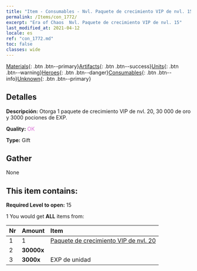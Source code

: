 ```yaml
---
title: "Item - Consumables - Nvl. Paquete de crecimiento VIP de nvl. 15"
permalink: /Items/con_1772/
excerpt: "Era of Chaos  Nvl. Paquete de crecimiento VIP de nvl. 15"
last_modified_at: 2021-04-12
locale: es
ref: "con_1772.md"
toc: false
classes: wide
---
```

 [Materials](/es/Items/){: .btn .btn--primary}[Artifacts](/es/Items/Artifacts/){: .btn .btn--success}[Units](/es/Items/Units/){: .btn .btn--warning}[Heroes](/es/Items/Heroes/){: .btn .btn--danger}[Consumables](/es/Items/Consumables/){: .btn .btn--info}[Unknown](/es/Items/Unknown/){: .btn .btn--primary}

## Detalles
 **Descripción:** Otorga 1 paquete de crecimiento VIP de nvl. 20, 30 000 de oro y 3000 pociones de EXP.

 **Quality:** <span style="color: #DA70D6">OK</span>

 **Type:** Gift

## Gather

  None

## This item contains:

 **Required Level to open:** 15

 1 You would get **ALL** items  from:

  | Nr | Amount |     Item    |
  |:---|:-------|:------------|
  | 1 | 1 | [ Paquete de crecimiento VIP de nvl. 20](/es/Items/con_1773/) | 
  | 2 |  **30000x** | <i class="fas fa-coins"/> |  | 
  | 3 |  **3000x** | EXP de unidad |  | 
